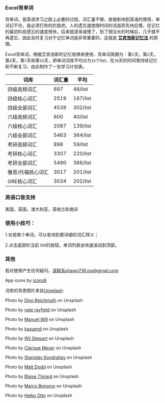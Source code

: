 ### Excel背单词
背单词，是英语学习之路上必要的过程，词汇量不够，直接影响到英语的使用，单词记不住，是必须打败的拦路虎。人的遗忘速度随时间的流逝而先快后慢，在记忆的最初阶段遗忘的速度很快，后来就逐渐减慢了，到了相当长的时候后，几乎就不再遗忘，因此及时复习对于记忆单词是非常重要的，这就是 __[艾宾浩斯记忆法](https://baike.baidu.com/item/艾宾浩斯记忆法)__ 的原理。

Excel背单词，根据艾宾浩斯的记忆规律来使用，背单词周期为：第`1`天，第`2`天，第`4`天，第`7`天和第`15`天，把单词词库平均分为`15`个list，在`30`天的时间里持续记忆和不断复习，由此制作了一张学习计划表。

| 词库 | 词汇量 | 平均 |
| ------| -----------| -----------|
| 四级高频词汇  | 697 | 46/list |
| 四级核心词汇  | 2519 | 167/list |
| 四级全部词汇  | 4539 | 302/list |
| 六级高频词汇  | 600 | 40/list |
| 六级核心词汇  | 2087 | 139/list |
| 六级全部词汇  | 5463 | 364/list |
| 考研高频词汇  | 896 | 59/list |
| 考研核心词汇  | 3307 | 220/list |
| 考研全部词汇  | 5490 | 366/list |
| 雅思/托福核心词汇  | 3017 | 201/list |
| GRE核心词汇  | 3034 | 202/list |

### 英语口音支持
美国，英国，澳大利亚，英格兰和南非

### 使用小技巧：

1.长按某个单词，可以查询到更详细的词汇释义；

2.点击底部栏当前 list的按钮，单词列表会快速滚动到顶部。

### 其他
若对使用产生任何疑问，请联系shawn736.ios@gmail.com

App icons by [icons8](https://icons8.com/)

词库的背景图片来自[Unsplash](https://unsplash.com/search/photos/star?utm_source=unsplash&utm_medium=referral&utm_content=creditCopyText):

Photo by [Dino Reichmuth](https://unsplash.com/photos/d6yDSisNi4w?utm_source=unsplash&utm_medium=referral&utm_content=creditCopyText) on Unsplash

Photo by [nate rayfield](https://unsplash.com/photos/_WR6tUIAJe8?utm_source=unsplash&utm_medium=referral&utm_content=creditCopyText) on Unsplash

Photo by [Manuel Will](https://unsplash.com/photos/gd3t5Dtbwkw?utm_source=unsplash&utm_medium=referral&utm_content=creditCopyText) on Unsplash

Photo by [kazuend](https://unsplash.com/photos/2KXEb_8G5vo?utm_source=unsplash&utm_medium=referral&utm_content=creditCopyText) on Unsplash

Photo by [Wil Stewart](https://unsplash.com/photos/T26KCgCPsCI?utm_source=unsplash&utm_medium=referral&utm_content=creditCopyText) on Unsplash

Photo by [Clarisse Meyer](https://unsplash.com/photos/y54gnzC86lw?utm_source=unsplash&utm_medium=referral&utm_content=creditCopyText) on Unsplash

Photo by [Stanislav Kondratiev](https://unsplash.com/photos/dLKZWv4PWjo?utm_source=unsplash&utm_medium=referral&utm_content=creditCopyText) on Unsplash

Photo by [Matt Dodd](https://unsplash.com/photos/1bywoXeKbT4?utm_source=unsplash&utm_medium=referral&utm_content=creditCopyText) on Unsplash

Photo by [Blaise Thirard](https://unsplash.com/photos/U1Z81eQMP58?utm_source=unsplash&utm_medium=referral&utm_content=creditCopyText) on Unsplash

Photo by [Marco Bonomo](https://unsplash.com/photos/7fGCRRmtIaU?utm_source=unsplash&utm_medium=referral&utm_content=creditCopyText) on Unsplash

Photo by [Heiko Otto](https://unsplash.com/photos/DXyUu-e8PZc?utm_source=unsplash&utm_medium=referral&utm_content=creditCopyText) on Unsplash

